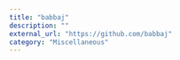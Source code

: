 ```yaml
---
title: "babbaj"
description: ""
external_url: "https://github.com/babbaj"
category: "Miscellaneous"
---
```

